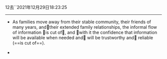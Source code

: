    12去``2021年12月29日18:23:25

---

*   As families move away from their stable community, their friends of many years, and📌their extended family relationships, the informal flow of information 🚩is cut of🚩, and 📌with it  the confidence that information will be available when needed and📌 will be trustworthy and📌 reliable  (==is cut of==).
      
*   